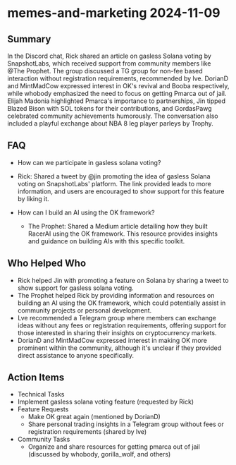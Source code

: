# memes-and-marketing 2024-11-09

## Summary
 In the Discord chat, Rick shared an article on gasless Solana voting by SnapshotLabs, which received support from community members like @The Prophet. The group discussed a TG group for non-fee based interaction without registration requirements, recommended by lve. DorianD and MintMadCow expressed interest in OK's revival and Booba respectively, while whobody emphasized the need to focus on getting Pmarca out of jail. Elijah Madonia highlighted Pmarca's importance to partnerships, Jin tipped Blazed Bison with SOL tokens for their contributions, and GordasPawg celebrated community achievements humorously. The conversation also included a playful exchange about NBA 8 leg player parleys by Trophy.

## FAQ
 - How can we participate in gasless solana voting?
  - Rick: Shared a tweet by @jin promoting the idea of gasless Solana voting on SnapshotLabs' platform. The link provided leads to more information, and users are encouraged to show support for this feature by liking it.

- How can I build an AI using the OK framework?
  - The Prophet: Shared a Medium article detailing how they built RacerAI using the OK framework. This resource provides insights and guidance on building AIs with this specific toolkit.

## Who Helped Who
 - Rick helped Jin with promoting a feature on Solana by sharing a tweet to show support for gasless solana voting.
- The Prophet helped Rick by providing information and resources on building an AI using the OK framework, which could potentially assist in community projects or personal development.
- Lve recommended a Telegram group where members can exchange ideas without any fees or registration requirements, offering support for those interested in sharing their insights on cryptocurrency markets.
- DorianD and MintMadCow expressed interest in making OK more prominent within the community, although it's unclear if they provided direct assistance to anyone specifically.

## Action Items
 - Technical Tasks
  - Implement gasless solana voting feature (requested by Rick)
- Feature Requests
  - Make OK great again (mentioned by DorianD)
  - Share personal trading insights in a Telegram group without fees or registration requirements (shared by lve)
- Community Tasks
  - Organize and share resources for getting pmarca out of jail (discussed by whobody, gorilla_wolf, and others)


